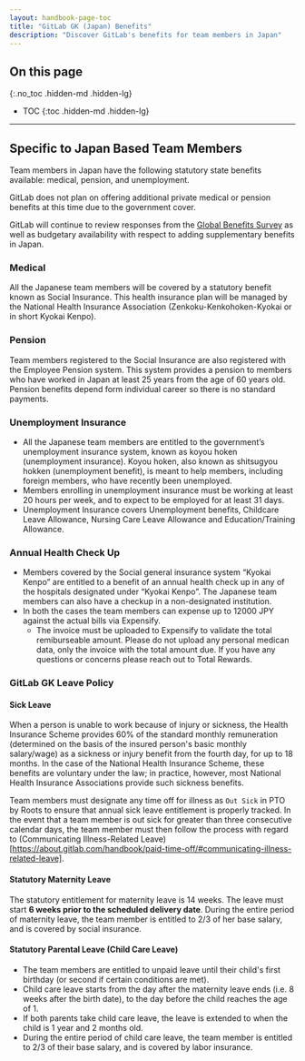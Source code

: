 ```yaml
---
layout: handbook-page-toc
title: "GitLab GK (Japan) Benefits"
description: "Discover GitLab's benefits for team members in Japan"
---
```


## On this page
{:.no_toc .hidden-md .hidden-lg}

- TOC
{:toc .hidden-md .hidden-lg}

----

## Specific to Japan Based Team Members

Team members in Japan have the following statutory state benefits available: medical, pension, and unemployment.

GitLab does not plan on offering additional private medical or pension benefits at this time due to the government cover.

GitLab will continue to review responses from the [Global Benefits Survey](/handbook/total-rewards/benefits/benefits-survey/#global-benefits-survey) as well as budgetary availability with respect to adding supplementary benefits in Japan. 

### Medical

All the Japanese team members will be covered by a statutory benefit known as Social Insurance. This health insurance plan will be managed by the National Health Insurance Association (Zenkoku-Kenkohoken-Kyokai or in short Kyokai Kenpo). 

### Pension

Team members registered to the Social Insurance are also registered with the Employee Pension system. This system provides a pension to members who have worked in Japan at least 25 years from the age of 60 years old. Pension benefits depend form individual career so there is no standard payments.

### Unemployment Insurance

* All the Japanese team members are entitled to the government’s unemployment insurance system, known as koyou hoken (unemployment insurance). Koyou hoken, also known as shitsugyou hokken (unemployment benefit), is meant to help members, including foreign members, who have recently been unemployed. 
* Members enrolling in unemployment insurance must be working at least 20 hours per week, and to expect to be employed for at least 31 days.
* Unemployment Insurance covers Unemployment benefits, Childcare Leave Allowance, Nursing Care Leave Allowance and Education/Training Allowance.

### Annual Health Check Up 

* Members covered by the Social general insurance system “Kyokai Kenpo” are entitled to a benefit of an annual health check up in any of the hospitals designated under “Kyokai Kenpo”. The Japanese team members can also have a checkup in a non-designated institution. 
* In both the cases the team members can expense up to 12000 JPY against the actual bills via Expensify. 
    * The invoice must be uploaded to Expensify to validate the total remiburseable amount. Please do not upload any personal medican data, only the invoice with the total amount due. If you have any questions or concerns please reach out to Total Rewards.  

### GitLab GK Leave Policy

#### Sick Leave

When a person is unable to work because of injury or sickness, the Health Insurance Scheme provides 60% of the standard monthly remuneration (determined on the basis of the insured person's basic monthly salary/wage) as a sickness or injury benefit from the fourth day, for up to 18 months. In the case of the National Health Insurance Scheme, these benefits are voluntary under the law; in practice, however, most National Health Insurance Associations provide such sickness benefits.

Team members must designate any time off for illness as `Out Sick` in PTO by Roots to ensure that annual sick leave entitlement is properly tracked. In the event that a team member is out sick for greater than three consecutive calendar days, the team member must then follow the process with regard to (Communicating Illness-Related Leave)[https://about.gitlab.com/handbook/paid-time-off/#communicating-illness-related-leave].

#### Statutory Maternity Leave

The statutory entitlement for maternity leave is 14 weeks. The leave must start **6 weeks prior to the scheduled delivery date**. During the entire period of maternity leave, the team member is entitled to 2/3 of her base salary, and is covered by social insurance.

#### Statutory Parental Leave (Child Care Leave)

* The team members are entitled to unpaid leave until their child's first birthday (or second if certain conditions are met).
* Child care leave starts from the day after the maternity leave ends (i.e. 8 weeks after the birth date), to the day before the child reaches the age of 1.
* If both parents take child care leave, the leave is extended to when the child is 1 year and 2 months old.
* During the entire period of child care leave, the team member is entitled to 2/3 of their base salary, and is covered by labor insurance.
